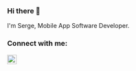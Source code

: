 ### Hi there 👋

I'm Serge, 
Mobile App Software Developer.

### Connect with me:

<img align="left" alt="tokayon | LinkedIn" width="22px" src="https://cdn.jsdelivr.net/npm/simple-icons@v3/icons/linkedin.svg" />




<!--
**tokayon/tokayon** is a ✨ _special_ ✨ repository because its `README.md` (this file) appears on your GitHub profile.

Here are some ideas to get you started:

- 🔭 I’m currently working on ...
- 🌱 I’m currently learning ...
- 👯 I’m looking to collaborate on ...
- 🤔 I’m looking for help with ...
- 💬 Ask me about ...
- 📫 How to reach me: ...
- 😄 Pronouns: ...
- ⚡ Fun fact: ...
-->
